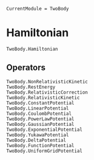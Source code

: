 ```@meta
CurrentModule = TwoBody
```

# Hamiltonian

```@docs; canonical=false
TwoBody.Hamiltonian
```

## Operators

```@docs; canonical=false
TwoBody.NonRelativisticKinetic
TwoBody.RestEnergy
TwoBody.RelativisticCorrection
TwoBody.RelativisticKinetic
TwoBody.ConstantPotential   
TwoBody.LinearPotential     
TwoBody.CoulombPotential    
TwoBody.PowerLawPotential   
TwoBody.GaussianPotential   
TwoBody.ExponentialPotential
TwoBody.YukawaPotential     
TwoBody.DeltaPotential      
TwoBody.FunctionPotential   
TwoBody.UniformGridPotential
```
